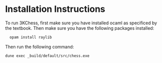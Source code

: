 # Installation Instructions

To run 3KChess, first make sure you have installed ocaml as specificed by the textbook. Then make sure you have the following packages installed:

```bash
  opam install raylib
```

Then run the following command:

```
dune exec _build/default/src/chess.exe
```